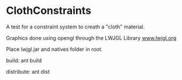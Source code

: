 # ClothConstraints
A test for a constraint system to creath a "cloth" material.

Graphics done using opengl through the LWJGL Library www.lwjgl.org

Place lwjgl.jar and natives folder in root.



build:      ant build

distribute: ant dist
